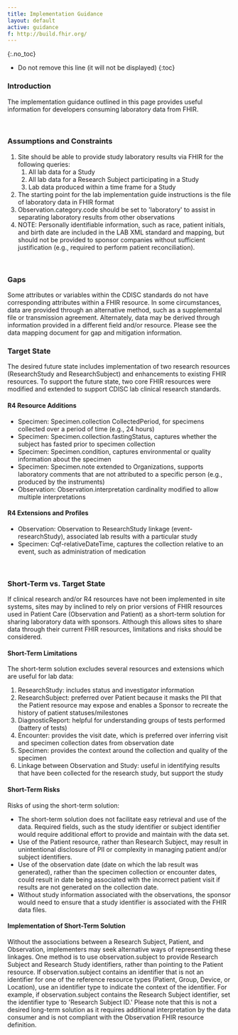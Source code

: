 ```yaml
---
title: Implementation Guidance
layout: default
active: guidance
f: http://build.fhir.org/
---
```


{:.no_toc}

<!-- TOC  the css styling for this is \pages\assets\css\project.css under 'markdown-toc'-->

* Do not remove this line (it will not be displayed)
{:toc}

### Introduction  

The implementation guidance outlined in this page provides useful information for developers consuming laboratory data from FHIR.

<br/>

### Assumptions and Constraints  

1. Site should be able to provide study laboratory results via FHIR for the following queries:
	1. All lab data for a Study
	1. All lab data for a Research Subject participating in a Study
	1. Lab data produced within a time frame for a Study 
1. The starting point for the lab implementation guide instructions is the file of laboratory data in FHIR format
1. Observation.category.code should be set to 'laboratory' to assist in separating laboratory results from other observations
1. NOTE:  Personally identifiable information, such as race, patient initials, and birth date are included in the LAB XML standard and mapping, but should not be provided to sponsor companies without sufficient justification (e.g., required to perform patient reconciliation).

<br/>

### Gaps  

​Some attributes or variables within the CDISC standards do not have corresponding attributes within a FHIR resource.  In some circumstances, data are provided through an alternative method, such as a supplemental file or transmission agreement. Alternately, data may be derived through information provided in a different field and/or resource. Please see the data mapping document for gap and mitigation information.
<br/>

### Target State  

The desired future state includes implementation of two research resources (ResearchStudy and ResearchSubject) and enhancements to existing FHIR resources.  To support the future state, two core FHIR resources were modified and extended to support CDISC lab clinical research standards. 

#### R4 Resource Additions  
* Specimen: Specimen.collection CollectedPeriod, for specimens collected over a period of time (e.g., 24 hours)
* Specimen: Specimen.collection.fastingStatus, captures whether the subject has fasted prior to specimen collection
* Specimen: Specimen.condition, captures environmental or quality information about the specimen
* Specimen: Specimen.note extended to Organizations, supports laboratory comments that are not attributed to a specific person (e.g., produced by the instruments)
* Observation: Observation.interpretation cardinality modified to allow multiple interpretations

#### R4 Extensions and Profiles  
* Observation: Observation to ResearchStudy linkage (event-researchStudy), associated lab results with a particular study
* Specimen: Cqf-relativeDateTime, captures the collection relative to an event, such as administration of medication

<br/>

### Short-Term vs. Target State  

If clinical research and/or R4 resources have not been implemented in site systems, sites may by inclined to rely on prior versions of FHIR resources used in Patient Care (Observation and Patient) as a short-term solution for sharing laboratory data with sponsors.  Although this allows sites to share data through their current FHIR resources, limitations and risks should be considered.  

#### Short-Term Limitations  
The short-term solution excludes several resources and extensions which are useful for lab data:
1. ResearchStudy: includes status and investigator information
1. ResearchSubject: preferred over Patient because it masks the PII that the Patient resource may expose and enables a Sponsor to recreate the history of patient statuses/milestones
1. DiagnosticReport: helpful for understanding groups of tests performed (battery of tests)
1. Encounter: provides the visit date, which is preferred over inferring visit and specimen collection dates from observation date
1. Specimen: provides the context around the collection and quality of the specimen
1. Linkage between Observation and Study: useful in identifying results that have been collected for the research study, but support the study  

#### Short-Term Risks  
Risks of using the short-term solution:
* The short-term solution does not facilitate easy retrieval and use of the data.  Required fields, such as the study identifier or subject identifier would require additional effort to provide and maintain with the data set. 
* Use of the Patient resource, rather than Research Subject, may result in unintentional disclosure of PII or complexity in managing patient and/or subject identifiers.
* Use of the observation date (date on which the lab result was generated), rather than the specimen collection or encounter dates, could result in date being associated with the incorrect patient visit if results are not generated on the collection date.
* Without study information associated with the observations, the sponsor would need to ensure that a study identifier is associated with the FHIR data files. 

#### Implementation of Short-Term Solution  

Without the associations between a Research Subject, Patient, and Observation, implementers may seek alternative ways of representing these linkages.  One method is to use observation.subject to provide Research Subject and Research Study identifiers, rather than pointing to the Patient resource.  If observation.subject contains an identifier that is not an identifier for one of the reference resource types (Patient, Group, Device, or Location), use an identifier type to indicate the context of the identifier. For example, if observation.subject contains the Research Subject identifier, set the identifier type to 'Research Subject ID.'  Please note that this is not a desired long-term solution as it requires additional interpretation by the data consumer and is not compliant with the Observation FHIR resource definition.

<br/>
